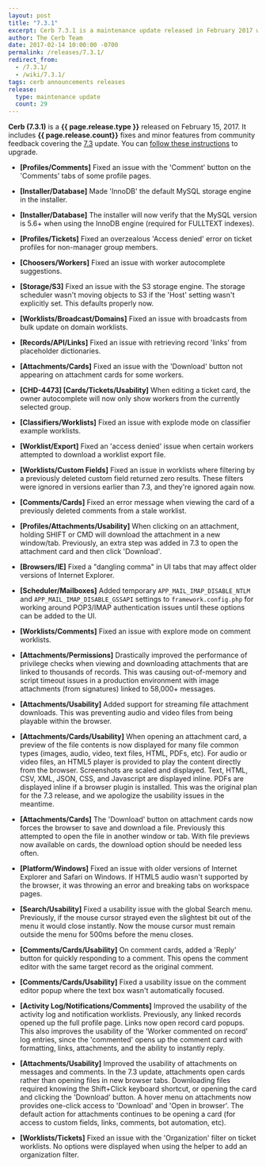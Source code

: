 ```yaml
---
layout: post
title: "7.3.1"
excerpt: Cerb 7.3.1 is a maintenance update released in February 2017 with 29 fixes and minor features from community feedback.
author: The Cerb Team
date: 2017-02-14 10:00:00 -0700
permalink: /releases/7.3.1/
redirect_from:
  - /7.3.1/
  - /wiki/7.3.1/
tags: cerb announcements releases
release:
  type: maintenance update
  count: 29
---
```


**Cerb (7.3.1)** is a **{{ page.release.type }}** released on February 15, 2017. It includes **{{ page.release.count}}** fixes and minor features from community feedback covering the [7.3](/releases/7.3/) update.  You can [follow these instructions](/docs/upgrading/) to upgrade.

* **[Profiles/Comments]** Fixed an issue with the 'Comment' button on the 'Comments' tabs of some profile pages.

* **[Installer/Database]** Made 'InnoDB' the default MySQL storage engine in the installer.

* **[Installer/Database]** The installer will now verify that the MySQL version is 5.6+ when using the InnoDB engine (required for FULLTEXT indexes).

* **[Profiles/Tickets]** Fixed an overzealous 'Access denied' error on ticket profiles for non-manager group members.

* **[Choosers/Workers]** Fixed an issue with worker autocomplete suggestions.

* **[Storage/S3]** Fixed an issue with the S3 storage engine. The storage scheduler wasn't moving objects to S3 if the 'Host' setting wasn't explicitly set. This defaults properly now.

* **[Worklists/Broadcast/Domains]** Fixed an issue with broadcasts from bulk update on domain worklists.

* **[Records/API/Links]** Fixed an issue with retrieving record 'links' from placeholder dictionaries.

* **[Attachments/Cards]** Fixed an issue with the 'Download' button not appearing on attachment cards for some workers.

* **[CHD-4473] [Cards/Tickets/Usability]** When editing a ticket card, the owner autocomplete will now only show workers from the currently selected group.

* **[Classifiers/Worklists]** Fixed an issue with explode mode on classifier example worklists.

* **[Worklist/Export]** Fixed an 'access denied' issue when certain workers attempted to download a worklist export file.

* **[Worklists/Custom Fields]** Fixed an issue in worklists where filtering by a previously deleted custom field returned zero results. These filters were ignored in versions earlier than 7.3, and they're ignored again now.

* **[Comments/Cards]** Fixed an error message when viewing the card of a previously deleted comments from a stale worklist.

* **[Profiles/Attachments/Usability]** When clicking on an attachment, holding SHIFT or CMD will download the attachment in a new window/tab. Previously, an extra step was added in 7.3 to open the attachment card and then click 'Download'.

* **[Browsers/IE]** Fixed a "dangling comma" in UI tabs that may affect older versions of Internet Explorer.

* **[Scheduler/Mailboxes]** Added temporary `APP_MAIL_IMAP_DISABLE_NTLM` and `APP_MAIL_IMAP_DISABLE_GSSAPI` settings to `framework.config.php` for working around POP3/IMAP authentication issues until these options can be added to the UI.

* **[Worklists/Comments]** Fixed an issue with explore mode on comment worklists.

* **[Attachments/Permissions]** Drastically improved the performance of privilege checks when viewing and downloading attachments that are linked to thousands of records. This was causing out-of-memory and script timeout issues in a production environment with image attachments (from signatures) linked to 58,000+ messages.

* **[Attachments/Usability]** Added support for streaming file attachment downloads. This was preventing audio and video files from being playable within the browser.

* **[Attachments/Cards/Usability]** When opening an attachment card, a preview of the file contents is now displayed for many file common types (images, audio, video, text files, HTML, PDFs, etc). For audio or video files, an HTML5 player is provided to play the content directly from the browser. Screenshots are scaled and displayed. Text, HTML, CSV, XML, JSON, CSS, and Javascript are displayed inline.  PDFs are displayed inline if a browser plugin is installed. This was the original plan for the 7.3 release, and we apologize the usability issues in the meantime.

* **[Attachments/Cards]** The 'Download' button on attachment cards now forces the browser to save and download a file. Previously this attempted to open the file in another window or tab.  With file previews now available on cards, the download option should be needed less often.

* **[Platform/Windows]** Fixed an issue with older versions of Internet Explorer and Safari on Windows. If HTML5 audio wasn't supported by the browser, it was throwing an error and breaking tabs on workspace pages.

* **[Search/Usability]** Fixed a usability issue with the global Search menu. Previously, if the mouse cursor strayed even the slightest bit out of the menu it would close instantly. Now the mouse cursor must remain outside the menu for 500ms before the menu closes.

* **[Comments/Cards/Usability]** On comment cards, added a 'Reply' button for quickly responding to a comment. This opens the comment editor with the same target record as the original comment.

* **[Comments/Cards/Usability]** Fixed a usability issue on the comment editor popup where the text box wasn't automatically focused.

* **[Activity Log/Notifications/Comments]** Improved the usability of the activity log and notification worklists.  Previously, any linked records opened up the full profile page. Links now open record card popups. This also improves the usability of the 'Worker commented on record' log entries, since the 'commented' opens up the comment card with formatting, links, attachments, and the ability to instantly reply.

* **[Attachments/Usability]** Improved the usability of attachments on messages and comments. In the 7.3 update, attachments open cards rather than opening files in new browser tabs. Downloading files required knowing the Shift+Click keyboard shortcut, or opening the card and clicking the 'Download' button.  A hover menu on attachments now provides one-click access to 'Download' and 'Open in browser'. The default action for attachments continues to be opening a card (for access to custom fields, links, comments, bot automation, etc).

* **[Worklists/Tickets]** Fixed an issue with the 'Organization' filter on ticket worklists. No options were displayed when using the helper to add an organization filter.

